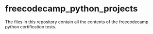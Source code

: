 # freecodecamp_python_projects
The files in this repository contain all the contents of the freecodecamp python certification tests. 
